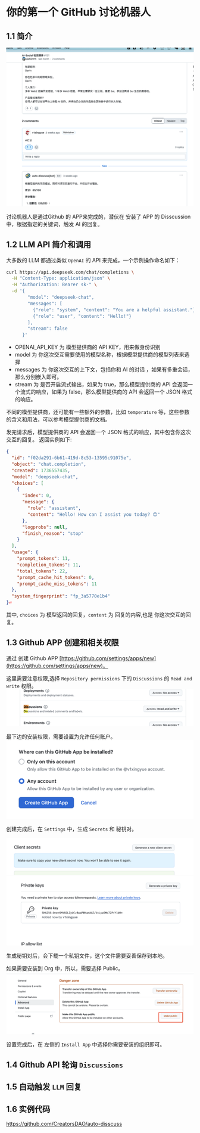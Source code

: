 # 你的第一个 GitHub 讨论机器人

## 1.1 简介

![alt text](image.png)

讨论机器人是通过Github 的 APP来完成的，潜伏在 安装了 APP 的 Disscussion中，根据指定的关键词，触发 AI 的回复。

## 1.2 LLM API 简介和调用

大多数的 LLM 都通过类似 `OpenAI` 的 API 来完成，一个示例操作命名如下：

```bash
curl https://api.deepseek.com/chat/completions \
  -H "Content-Type: application/json" \
  -H "Authorization: Bearer sk-" \
  -d '{
        "model": "deepseek-chat",
        "messages": [
          {"role": "system", "content": "You are a helpful assistant."},
          {"role": "user", "content": "Hello!"}
        ],
        "stream": false
      }'
```

- OPENAI_API_KEY 为 模型提供商的 API KEY，用来做身份识别
- model 为 你这次交互需要使用的模型名称，根据模型提供商的模型列表来选择
- messages 为 你这次交互的上下文，包括你和 AI 的对话 ，如果有多重会话，那么分别嵌入即可。
- stream 为 是否开启流式输出，如果为 true，那么模型提供商的 API 会返回一个流式的响应，如果为 false，那么模型提供商的 API 会返回一个 JSON 格式的响应。

不同的模型提供商，还可能有一些额外的参数，比如 `temperature` 等，这些参数的含义和用法，可以参考模型提供商的文档。

发完请求后，模型提供商的 API 会返回一个 JSON 格式的响应，其中包含你这次交互的回复。
返回实例如下:

```json
{
  "id": "f02da291-6b61-419d-8c53-13595c91075e",
  "object": "chat.completion",
  "created": 1736557435,
  "model": "deepseek-chat",
  "choices": [
    {
      "index": 0,
      "message": {
        "role": "assistant",
        "content": "Hello! How can I assist you today? 😊"
      },
      "logprobs": null,
      "finish_reason": "stop"
    }
  ],
  "usage": {
    "prompt_tokens": 11,
    "completion_tokens": 11,
    "total_tokens": 22,
    "prompt_cache_hit_tokens": 0,
    "prompt_cache_miss_tokens": 11
  },
  "system_fingerprint": "fp_3a5770e1b4"
}⏎                                                                                                                 
```

其中, `choices` 为 模型返回的回复，`content` 为 回复的内容,也是 你这次交互的回复。


## 1.3 Github APP 创建和相关权限

通过 创建 Github APP [https://github.com/settings/apps/new](https://github.com/settings/apps/new)。

这里需要注意权限,选择 `Repository permissions` 下的 `Discussions` 的 `Read and write` 权限。
![alt text](images/github-app-permission.png)

最下边的安装权限，需要设置为允许任何账户。
![alt text](images/github-app-install.png)

创建完成后，在 `Settings` 中，生成 `Secrets` 和 秘钥对。

![alt text](images/github-app-secrets.png)
![alt text](images/github-app-key.png)

生成秘钥对后，会下载一个私钥文件，这个文件需要妥善保存到本地。

如果需要安装到 Org 中，所以，需要选择 Public。
![alt text](images/github-app-public.png)

设置完成后，在 左侧的 `Install App`  中选择你需要安装的组织即可。

## 1.4 Github API 轮询 `Discussions`

## 1.5 自动触发 `LLM` 回复

## 1.6 实例代码

https://github.com/CreatorsDAO/auto-disscuss